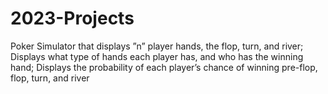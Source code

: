# 2023-Projects
 Poker Simulator that displays ”n” player hands, the flop, turn, and river; Displays what type of hands each player has, and who has the winning hand; Displays the probability of each player’s chance of winning pre-flop, flop, turn, and river
